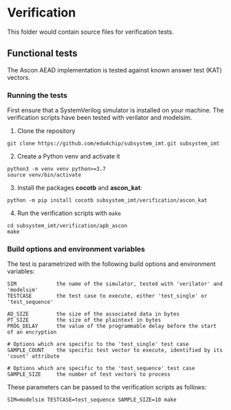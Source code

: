 # Verification

This folder would contain source files for verification tests.

## Functional tests

The Ascon AEAD implementation is tested against known answer test (KAT) vectors.

### Running the tests

First ensure that a SystemVerilog simulator is installed on your machine. The verification scripts have been tested with verilator and modelsim.

1. Clone the repository

```
git clone https://github.com/edu4chip/subsystem_imt.git subsystem_imt
```

2. Create a Python venv and activate it

```
python3 -m venv venv python>=3.7
source venv/bin/activate
```

3. Install the packages **cocotb** and **ascon_kat**:

```
python -m pip install cocotb subsystem_imt/verification/ascon_kat
```

4. Run the verification scripts with `make`

```
cd subsystem_imt/verification/apb_ascon
make
```

### Build options and environment variables

The test is parametrized with the following build options and environment variables:

```
SIM             the name of the simulator, tested with 'verilator' and 'modelsim'
TESTCASE        the test case to execute, either 'test_single' or 'test_sequence'

AD_SIZE         the size of the associated data in bytes
PT_SIZE         the size of the plaintext in bytes
PROG_DELAY      the value of the programmable delay before the start of an encryption

# Options which are specific to the 'test_single' test case
SAMPLE_COUNT    the specific test vector to execute, identified by its 'count' attribute

# Options which are specific to the 'test_sequence' test case
SAMPLE_SIZE     the number of test vectors to process
```

These parameters can be passed to the verification scripts as follows:

```
SIM=modelsim TESTCASE=test_sequence SAMPLE_SIZE=10 make
```
